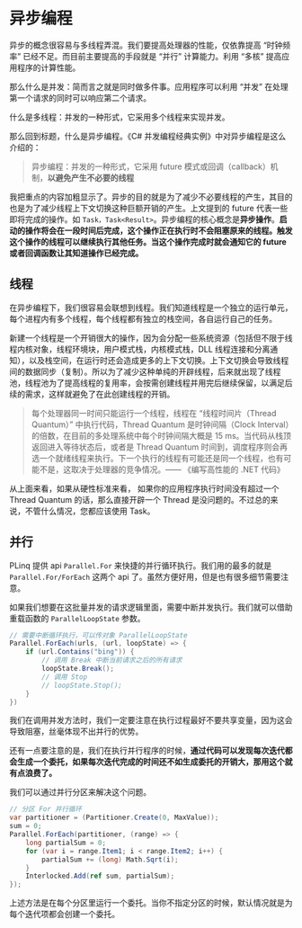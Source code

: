 # 异步编程

异步的概念很容易与多线程弄混。我们要提高处理器的性能，仅依靠提高 “时钟频率” 已经不足。而目前主要提高的手段就是 “并行” 计算能力。利用 “多核” 提高应用程序的计算性能。

那么什么是并发：简而言之就是同时做多件事。应用程序可以利用 “并发” 在处理第一个请求的同时可以响应第二个请求。

什么是多线程：并发的一种形式，它采用多个线程来实现并发。

那么回到标题，什么是异步编程。《C# 并发编程经典实例》中对异步编程是这么介绍的：

> 异步编程：并发的一种形式，它采用 future 模式或回调（callback）机制，**以避免产生不必要的线程**

我把重点的内容加粗显示了。异步的目的就是为了减少不必要线程的产生，其目的也是为了减少线程上下文切换这种巨额开销的产生。上文提到的 future 代表一些即将完成的操作。如 `Task，Task<Result>`。异步编程的核心概念是**异步操作**。**启动的操作将会在一段时间后完成，这个操作正在执行时不会阻塞原来的线程。触发这个操作的线程可以继续执行其他任务。当这个操作完成时就会通知它的 future 或者回调函数让其知道操作已经完成。**

## 线程

在异步编程下，我们很容易会联想到线程。我们知道线程是一个独立的运行单元，每个进程内有多个线程，每个线程都有独立的栈空间，各自运行自己的任务。

新建一个线程是一个开销很大的操作，因为会分配一些系统资源（包括但不限于线程内核对象，线程环境块，用户模式栈，内核模式栈，DLL 线程连接和分离通知），以及栈空间，在运行时还会造成更多的上下文切换。上下文切换会导致线程间的数据同步（复制）。所以为了减少这种单纯的开辟线程，后来就出现了线程池，线程池为了提高线程的复用率，会按需创建线程并用完后继续保留，以满足后续的需求，这样就避免了在此创建线程的开销。

> 每个处理器同一时间只能运行一个线程，线程在 “线程时间片（Thread Quantum）” 中执行代码，Thread Quantum 是时钟间隔（Clock Interval）的倍数，在目前的多处理系统中每个时钟间隔大概是 15 ms。当代码从栈顶返回进入等待状态后，或者是 Thread Quantum 时间到，调度程序则会再选一个就绪线程来执行。下一个执行的线程有可能还是同一个线程，也有可能不是，这取决于处理器的竞争情况。—— 《编写高性能的 .NET 代码》

从上面来看，如果从硬性标准来看， 如果你的应用程序执行时间没有超过一个 Thread Quantum 的话，那么直接开辟一个 Thread 是没问题的。不过总的来说，不管什么情况，您都应该使用 Task。

## 并行

PLinq 提供 api `Parallel.For` 来快捷的并行循环执行。我们用的最多的就是 `Parallel.For/ForEach` 这两个 api 了。虽然方便好用，但是也有很多细节需要注意。

如果我们想要在这批量并发的请求逻辑里面，需要中断并发执行。我们就可以借助重载函数的 `ParallelLoopState` 参数。

```c#
// 需要中断循环执行，可以传对象 ParallelLoopState
Parallel.ForEach(urls, (url, loopState) => {
    if (url.Contains("bing")) {
        // 调用 Break 中断当前请求之后的所有请求
        loopState.Break();
        // 调用 Stop
        // loopState.Stop();
    }
})
```

我们在调用并发方法时，我们一定要注意在执行过程最好不要共享变量，因为这会导致阻塞，丝毫体现不出并行的优势。

还有一点要注意的是，我们在执行并行程序的时候，**通过代码可以发现每次迭代都会生成一个委托，如果每次迭代完成的时间还不如生成委托的开销大，那用这个就有点浪费了。**

我们可以通过并行分区来解决这个问题。

```c#
// 分区 For 并行循环
var partitioner = (Partitioner.Create(0, MaxValue));
sum = 0;
Parallel.ForEach(partitioner, (range) => {
    long partialSum = 0;
    for (var i = range.Item1; i < range.Item2; i++) {
        partialSum += (long) Math.Sqrt(i);
    }
    Interlocked.Add(ref sum, partialSum);
});
```

上述方法是在每个分区里运行一个委托。当你不指定分区的时候，默认情况就是为每个迭代项都会创建一个委托。